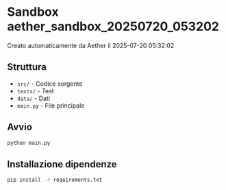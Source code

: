 # Sandbox aether_sandbox_20250720_053202

Creato automaticamente da Aether il 2025-07-20 05:32:02

## Struttura
- `src/` - Codice sorgente
- `tests/` - Test
- `data/` - Dati
- `main.py` - File principale

## Avvio
```bash
python main.py
```

## Installazione dipendenze
```bash
pip install -r requirements.txt
```
